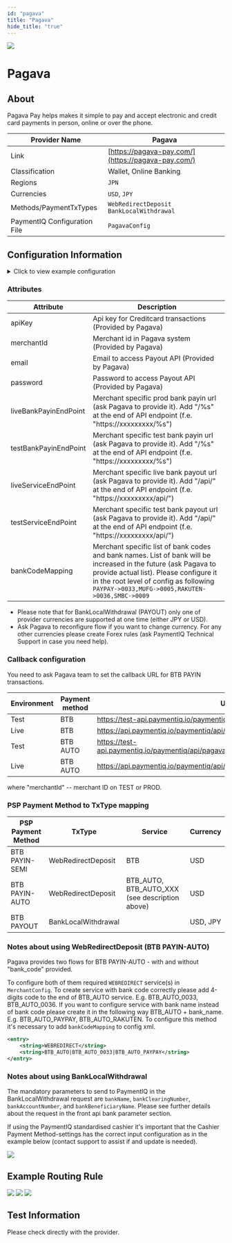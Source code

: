 ```yaml
--- 
id: "pagava" 
title: "Pagava"
hide_title: "true"
---
```

 
![](/img/providers/logos/pagava.png)

# Pagava

## About
Pagava Pay helps makes it simple to pay and accept electronic and credit card payments in person, online or over the phone.

| Provider Name                | Pagava                                             |
|------------------------------|----------------------------------------------------|
| Link                         | [https://pagava-pay.com/](https://pagava-pay.com/) |
| Classification               | Wallet, Online Banking                             |
| Regions                      | `JPN`                                              |
| Currencies                   | `USD`, `JPY`                                       |
| Methods/PaymentTxTypes       | `WebRedirectDeposit` <br/> `BankLocalWithdrawal`   |
| PaymentIQ Configuration File | `PagavaConfig`                                     |

## Configuration Information

<details>
<summary>Click to view example configuration</summary>
<br/>

```xml
<com.devcode.paymentiq.integration.pagava.PagavaConfig>
    <enabled>true</enabled>
    <useViqProxy>true</useViqProxy>
    <liveBankPayinEndPoint>??</liveBankPayinEndPoint>
    <testBankPayinEndPoint>??</testBankPayinEndPoint>
    <liveServiceEndPoint>??</liveServiceEndPoint>
    <testServiceEndPoint>??</testServiceEndPoint>
    <bankCodeMapping>PAYPAY->0033,MUFG->0005,RAKUTEN->0036,SMBC->0009</bankCodeMapping>
    <accounts>
        <entry>
            <string>PAYOUT</string>
            <account>
                <httpClientConfigEntry>
                    <redirectsEnabled>false</redirectsEnabled>
                </httpClientConfigEntry>
                <email>??</email>
                <password>??</password>
                <supportedCurrencies>USD|JPY</supportedCurrencies>
            </account>
        </entry>
        <entry>
            <string>BTB</string>
            <account>
                <httpClientConfigEntry>
                    <redirectsEnabled>false</redirectsEnabled>
                </httpClientConfigEntry>
                <apiKey>??</apiKey>
                <merchantId>??</merchantId>
                <supportedCurrencies>USD</supportedCurrencies>
            </account>
        </entry>
        <entry>
            <string>BTB-AUTO</string>
            <account>
                <httpClientConfigEntry>
                    <redirectsEnabled>false</redirectsEnabled>
                </httpClientConfigEntry>
                <apiKey>??</apiKey>
                <merchantId>??</merchantId>
                <supportedCurrencies>USD</supportedCurrencies>
            </account>
        </entry>
    </accounts>
    <defaultDescriptor>Devcode</defaultDescriptor>
    <testMode>true</testMode>

</com.devcode.paymentiq.integration.pagava.PagavaConfig>
```
</details>

### Attributes

| Attribute             | Description                                                                                                                                                                                                                                            |
|-----------------------|--------------------------------------------------------------------------------------------------------------------------------------------------------------------------------------------------------------------------------------------------------|
| apiKey                | Api key for Creditcard transactions (Provided by Pagava)                                                                                                                                                                                               |
| merchantId            | Merchant id in Pagava system (Provided by Pagava)                                                                                                                                                                                                      |
| email                 | Email to access Payout API (Provided by Pagava)                                                                                                                                                                                                        |
| password              | Password to access Payout API (Provided by Pagava)                                                                                                                                                                                                     |
| liveBankPayinEndPoint | Merchant specific prod bank payin url (ask Pagava to provide it). Add "/%s" at the end of API endpoint (f.e. "https://xxxxxxxxx/%s")                                                                                                                   |
| testBankPayinEndPoint | Merchant specific test bank payin url (ask Pagava to provide it). Add "/%s" at the end of API endpoint (f.e. "https://xxxxxxxxx/%s")                                                                                                                   |
| liveServiceEndPoint   | Merchant specific live bank payout url (ask Pagava to provide it). Add "/api/" at the end of API endpoint (f.e. "https://xxxxxxxxx/api/")                                                                                                              |
| testServiceEndPoint   | Merchant specific test bank payout url (ask Pagava to provide it). Add "/api/" at the end of API endpoint (f.e. "https://xxxxxxxxx/api/")                                                                                                              |
| bankCodeMapping       | Merchant specific list of bank codes and bank names. List of bank will be increased in the future (ask Pagava to provide actual list). Please configure it in the root level of config as following `PAYPAY->0033,MUFG->0005,RAKUTEN->0036,SMBC->0009` |

* Please note that for BankLocalWithdrawal (PAYOUT) only one of provider currencies are supported at one time (either JPY or USD). 
* Ask Pagava to reconfigure flow if you want to change currency. For any other currencies please create Forex rules (ask PaymentIQ Technical Support in case you need help). 

### Callback configuration

You need to ask Pagava team to set the callback URL for BTB PAYIN transactions.

| Environment | Payment method | Url                                                                               |
|-------------|----------------|-----------------------------------------------------------------------------------|
| Test        | BTB            | https://test-api.paymentiq.io/paymentiq/api/pagava/btb/callback/{merchantId}      |
| Live        | BTB            | https://api.paymentiq.io/paymentiq/api/pagava/btb/callback/{merchantId}           |
| Test        | BTB AUTO       | https://test-api.paymentiq.io/paymentiq/api/pagava/btb/auto/callback/{merchantId} |
| Live        | BTB AUTO       | https://api.paymentiq.io/paymentiq/api/pagava/btb/auto/callback/{merchantId}      |

where "merchantId" -- merchant ID on TEST or PROD.

### PSP Payment Method to TxType mapping

| PSP Payment Method | TxType              | Service                                        | Currency |
|--------------------|---------------------|------------------------------------------------|----------|
| BTB PAYIN-SEMI     | WebRedirectDeposit  | BTB                                            | USD      |
| BTB PAYIN-AUTO     | WebRedirectDeposit  | BTB_AUTO, BTB_AUTO_XXX (see description above) | USD      |
| BTB PAYOUT         | BankLocalWithdrawal |                                                | USD, JPY |

### Notes about using WebRedirectDeposit (BTB PAYIN-AUTO)

Pagava provides two flows for BTB PAYIN-AUTO - with and without "bank_code" provided.

To configure both of them required `WEBREDIRECT` service(s) in `MerchantConfig`. 
To create service with bank code correctly please add 4-digits code to the end of BTB_AUTO service. E.g. BTB_AUTO_0033, BTB_AUTO_0036.
If you want to configure service with bank name instead of bank code please create it in the following way BTB_AUTO + bank_name. E.g. BTB_AUTO_PAYPAY, BTB_AUTO_RAKUTEN. To configure this method it's necessary to add `bankCodeMapping` to config xml.

```xml
<entry>
    <string>WEBREDIRECT</string>
    <string>BTB_AUTO|BTB_AUTO_0033|BTB_AUTO_PAYPAY</string>
</entry>
```

### Notes about using BankLocalWithdrawal

The mandatory parameters to send to PaymentIQ in the BankLocalWithdrawal request are `bankName`, `bankClearingNumber`, `bankAccountNumber`, and `bankBeneficiaryName`. Please see further details about the request  in the front api bank parameter section.

If using the PaymentIQ standardised cashier it's important that the Cashier Payment Method-settings has the correct input configuration as in the example below (contact support to assist if and update is needed).

![](/img/providers/pagava-paymentmethod.png)

## Example Routing Rule

![](/img/providers/routing/pagava1.png)
![](/img/providers/routing/pagava2.png)
![](/img/providers/routing/pagava3.png)

## Test Information

Please check directly with the provider.
